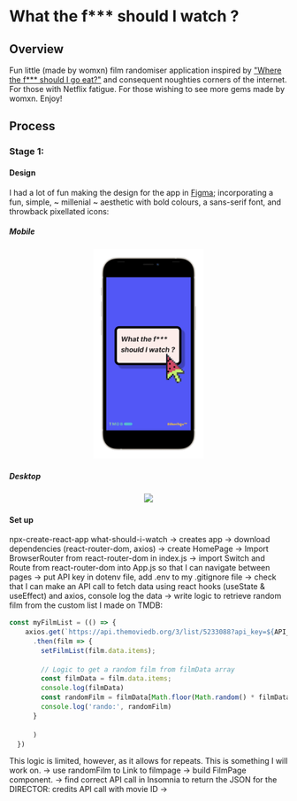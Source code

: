 # What the f*** should I watch ?

## Overview

Fun little (made by womxn) film randomiser application inspired by ["Where the f*** should I go eat?"](http://wtfsigte.com/) and consequent noughties corners of the internet. For those with Netflix fatigue. For those wishing to see more gems made by womxn. Enjoy! 

## Process

### Stage 1:

#### Design

I had a lot of fun making the design for the app in [Figma](https://www.figma.com/file/GfhSUCNhyxbnGCkMImUDuM/What-Should-I-Watch%3F%3F); incorporating a fun, simple,  ~ millenial ~ aesthetic with bold colours, a sans-serif font, and throwback pixellated icons: 

##### Mobile

<p align="center">
<img src="/media/what-should-i-watch-mobile_iphone12black_portrait.png" alt="mobile home" width="200" >
</p>


##### Desktop

<p align="center">
<img src="/what-should-i-watch/media/wsiw-desktop.gif" width="800" >
</p>

#### Set up 

npx-create-react-app what-should-i-watch
-> creates app 
-> download dependencies (react-router-dom, axios)
-> create HomePage 
-> Import BrowserRouter from react-router-dom in index.js 
-> import Switch and Route from react-router-dom into App.js so that I can navigate between pages
-> put API key in dotenv file, add .env to my .gitignore file
-> check that I can make an API call to fetch data using react hooks (useState & useEffect) and axios, console log the data
-> write logic to retrieve random film from the custom list I made on TMDB:
```js
const myFilmList = (() => {
    axios.get(`https://api.themoviedb.org/3/list/5233088?api_key=${API_KEY}&language=en-US&page=1`)
      .then(film => {
        setFilmList(film.data.items);

        // Logic to get a random film from filmData array
        const filmData = film.data.items;
        console.log(filmData)
        const randomFilm = filmData[Math.floor(Math.random() * filmData.length)];
        console.log('rando:', randomFilm)
      }

      )
  })
```
This logic is limited, however, as it allows for repeats. This is something I will work on. 
-> use randomFilm to Link to filmpage
-> build FilmPage component. 
-> find correct API call in Insomnia to return the JSON for the DIRECTOR: credits API call with movie ID
->







